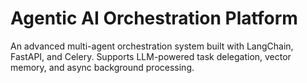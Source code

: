 # Agentic AI Orchestration Platform

An advanced multi-agent orchestration system built with LangChain, FastAPI, and Celery. Supports LLM-powered task delegation, vector memory, and async background processing.
